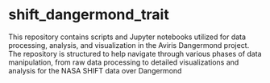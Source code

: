 # shift_dangermond_trait
This repository contains scripts and Jupyter notebooks utilized for data processing, analysis, and visualization in the Aviris Dangermond project. The repository is structured to help navigate through various phases of data manipulation, from raw data processing to detailed visualizations and analysis for the NASA SHIFT data over Dangermond

